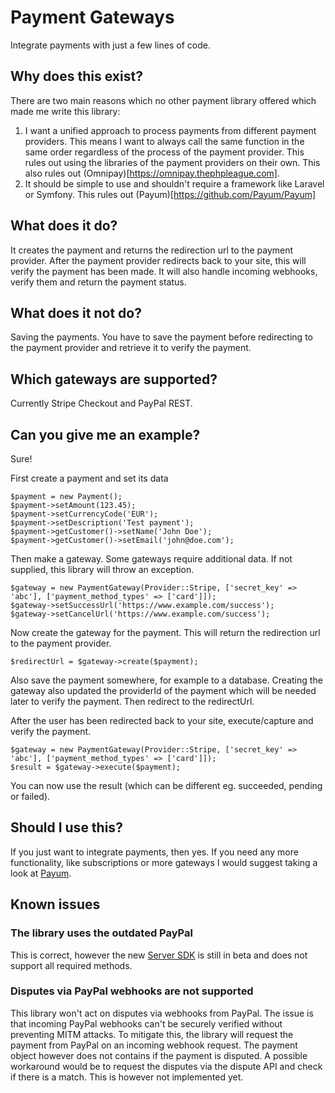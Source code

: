# Payment Gateways
Integrate payments with just a few lines of code.

## Why does this exist?
There are two main reasons which no other payment library offered which made me write this library:
1. I want a unified approach to process payments from different payment providers. This means I want to always call the same function in the same order regardless of the process of the payment provider.
   This rules out using the libraries of the payment providers on their own. This also rules out (Omnipay)[https://omnipay.thephpleague.com].
2. It should be simple to use and shouldn't require a framework like Laravel or Symfony.
   This rules out (Payum)[https://github.com/Payum/Payum]

## What does it do?
It creates the payment and returns the redirection url to the payment provider.
After the payment provider redirects back to your site, this will verify the payment has been made.
It will also handle incoming webhooks, verify them and return the payment status.

## What does it not do?
Saving the payments. You have to save the payment before redirecting to the payment provider and retrieve it to verify the payment.

## Which gateways are supported?
Currently Stripe Checkout and PayPal REST.

## Can you give me an example?
Sure!

First create a payment and set its data
```
$payment = new Payment();
$payment->setAmount(123.45);
$payment->setCurrencyCode('EUR');
$payment->setDescription('Test payment');
$payment->getCustomer()->setName('John Doe');
$payment->getCustomer()->setEmail('john@doe.com');
```

Then make a gateway.
Some gateways require additional data. If not supplied, this library will throw an exception.

```
$gateway = new PaymentGateway(Provider::Stripe, ['secret_key' => 'abc'], ['payment_method_types' => ['card']]);
$gateway->setSuccessUrl('https://www.example.com/success');
$gateway->setCancelUrl('https://www.example.com/success');

```
Now create the gateway for the payment. This will return the redirection url to the payment provider.
```
$redirectUrl = $gateway->create($payment);
```
Also save the payment somewhere, for example to a database. Creating the gateway also updated the providerId of the payment which will be needed later to verify the payment.
Then redirect to the redirectUrl.

After the user has been redirected back to your site, execute/capture and verify the payment.
```
$gateway = new PaymentGateway(Provider::Stripe, ['secret_key' => 'abc'], ['payment_method_types' => ['card']]);
$result = $gateway->execute($payment);
```
You can now use the result (which can be different eg. succeeded, pending or failed).

## Should I use this?
If you just want to integrate payments, then yes. If you need any more functionality, like subscriptions or more gateways I would suggest taking a look at [Payum](https://github.com/Payum/Payum).

## Known issues
### The library uses the outdated PayPal
This is correct, however the new [Server SDK](https://github.com/paypal/PayPal-PHP-Server-SDK) is still in beta and does not support all required methods.

### Disputes via PayPal webhooks are not supported
This library won't act on disputes via webhooks from PayPal. The issue is that incoming PayPal webhooks can't be securely verified without preventing MITM attacks. To mitigate this, the library will request the payment from PayPal on an incoming webhook request. The payment object however does not contains if the payment is disputed. A possible workaround would be to request the disputes via the dispute API and check if there is a match. This is however not implemented yet.